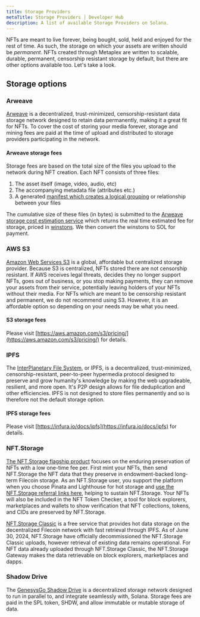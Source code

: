 ```yaml
---
title: Storage Providers
metaTitle: Storage Providers | Developer Hub
description: A list of available Storage Providers on Solana.
---
```


NFTs are meant to live forever, being bought, sold, held and enjoyed for the
rest of time. As such, the storage on which your assets are written should be
_permanent_. NFTs created through Metaplex are written to scalable, durable,
permanent, censorship resistant storage by default, but there are other options
available too. Let's take a look.

## Storage options

### Arweave

[Arweave][] is a decentralized, trust-minimized, censorship-resistant data
storage network designed to retain data permanently, making it a great fit for
NFTs. To cover the cost of storing your media forever, storage and mining fees
are paid at the time of upload and distributed to storage providers
participating in the network.

#### Arweave storage fees

Storage fees are based on the total size of the files you upload to the network during NFT creation. Each NFT consists of three files:

1. The asset itself (image, video, audio, etc)
1. The accompanying metadata file (attributes etc.)
1. A generated [manifest which creates a logical grouping][arweave path manifest] or relationship between your files

The cumulative size of these files (in bytes) is submitted to the [Arweave
storage cost estimation service][arweave price service] which returns the real
time estimated fee for storage, priced in [winstons][]. We then convert the
winstons to SOL for payment.

### AWS S3

[Amazon Web Services S3][S3] is a global, affordable but centralized storage
provider. Because S3 is centralized, NFTs stored there are not censorship
resistant. If AWS receives legal threats, decides they no longer support NFTs,
goes out of business, or you stop making payments, they can remove your assets
from their service, potentially leaving holders of your NFTs without their
media. For NFTs which are meant to be censorship resistant and permanent, we do
not recommend using S3. However, it is an affordable option so depending on your
needs may be what you need.

#### S3 storage fees

Please visit [https://aws.amazon.com/s3/pricing/](https://aws.amazon.com/s3/pricing/) for details.

### IPFS

The [InterPlanetary File System][IPFS], or IPFS, is a decentralized,
trust-minimized, censorship-resistant, peer-to-peer hypermedia protocol designed
to preserve and grow humanity's knowledge by making the web upgradeable,
resilient, and more open. It's P2P design allows for file deduplication and
other efficiencies. IPFS is not designed to store files permanently and so is
therefore not the default storage option.

#### IPFS storage fees

Please visit [https://infura.io/docs/ipfs](https://infura.io/docs/ipfs) for details.

### NFT.Storage

[The NFT.Storage flagship product](https://nft.storage/nft-storage-flagship-product) focuses on the enduring preservation of NFTs with a low one-time fee per. First mint your NFTs, then send NFT.Storage the NFT data that they preserve in endowment-backed long-term Filecoin storage. As an NFT.Storage user, you support the platform when you choose Pinata and Lighthouse for hot storage and [use the NFT.Storage referral links here](https://nft.storage/blog/announcing-our-new-partnerships-with-pinata-and-lighthouse), helping to sustain NFT.Storage. Your NFTs will also be included in the NFT Token Checker, a tool for block explorers, marketplaces and wallets to show verification that NFT collections, tokens, and CIDs are preserved by NFT.Storage.


[NFT.Storage Classic](https://nft.storage/nft-storage-classic) is a free service that provides hot data storage on the decentralized Filecoin network with fast retrieval through IPFS. As of June 30, 2024, NFT.Storage have officially decommissioned the NFT.Storage Classic uploads, however retrieval of existing data remains operational. For NFT data already uploaded through NFT.Storage Classic, the NFT.Storage Gateway makes the data retrievable on block explorers, marketplaces and dapps.

### Shadow Drive

The [GenesysGo Shadow Drive](https://shdw.genesysgo.com/shadow-infrastructure-overview/shadow-drive-overview) is a decentralized storage network designed to run in parallel to, and integrate seamlessly with, Solana. Storage fees are paid in the SPL token, SHDW, and allow immutable or mutable storage of data.

[Arweave]: https://arweave.org
[arweave price service]: https://node1.bundlr.network/price/0
[repo]: https://github.com/metaplex-foundation/metaplex
[IPFS]: https://ipfs.io/
[winstons]: https://docs.arweave.org/developers/server/http-api#ar-and-winston
[S3]: https://aws.amazon.com/s3/
[arweave path manifest]: https://github.com/ArweaveTeam/arweave/wiki/Path-Manifests
[nft.storage metaplex doc]: https://nft.storage/docs/how-to/mint-solana

